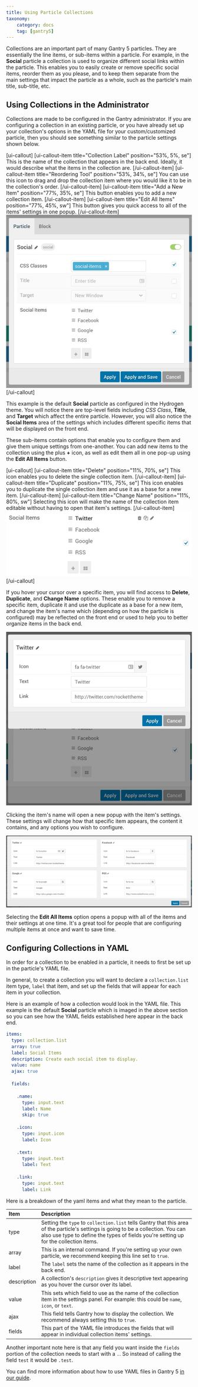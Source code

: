 ```yaml
---
title: Using Particle Collections
taxonomy:
    category: docs
    tag: [gantry5]
---
```


Collections are an important part of many Gantry 5 particles. They are essentially the line items, or sub-items within a particle. For example, in the **Social** particle a collection is used to organize different social links within the particle. This enables you to easily create or remove specific social items, reorder them as you please, and to keep them separate from the main settings that impact the particle as a whole, such as the particle's main title, sub-title, etc.

## Using Collections in the Administrator

Collections are made to be configured in the Gantry administrator. If you are configuring a collection in an existing particle, or you have already set up your collection's options in the YAML file for your custom/customized particle, then you should see something similar to the particle settings shown below.

[ui-callout]
[ui-callout-item title="Collection Label" position="53%, 5%, se"]
This is the name of the collection that appears in the back end. Ideally, it would describe what the items in the collection are.
[/ui-callout-item]
[ui-callout-item title="Reordering Tool" position="53%, 34%, se"]
You can use this icon to drag and drop the collection item where you would like it to be in the collection's order.
[/ui-callout-item]
[ui-callout-item title="Add a New Item" position="77%, 35%, se"]
This button enables you to add a new collection item.
[/ui-callout-item]
[ui-callout-item title="Edit All Items" position="77%, 45%, sw"]
This button gives you quick access to all of the items' settings in one popup.
[/ui-callout-item]
![](collection_1.jpg?classes=shadow,border)
[/ui-callout]

This example is the default **Social** particle as configured in the Hydrogen theme. You will notice there are top-level fields including *CSS Class*, **Title**, and **Target** which affect the entire particle. However, you will also notice the **Social Items** area of the settings which includes different specific items that will be displayed on the front end.

These sub-items contain options that enable you to configure them and give them unique settings from one-another. You can add new items to the collection using the plus **+** icon, as well as edit them all in one pop-up using the **Edit All Items** button. 

[ui-callout]
[ui-callout-item title="Delete" position="11%, 70%, se"]
This icon enables you to delete the single collection item.
[/ui-callout-item]
[ui-callout-item title="Duplicate" position="11%, 75%, se"]
This icon enables you to duplicate the single collection item and use it as a base for a new item.
[/ui-callout-item]
[ui-callout-item title="Change Name" position="11%, 80%, sw"]
Selecting this icon will make the name of the collection item editable without having to open that item's settings.
[/ui-callout-item]
![](collection_3.jpg?classes=shadow,border)
[/ui-callout]

If you hover your cursor over a specific item, you will find access to **Delete**, **Duplicate**, and **Change Name** options. These enable you to remove a specific item, duplicate it and use the duplicate as a base for a new item, and change the item's name which (depending on how the particle is configured) may be reflected on the front end or used to help you to better organize items in the back end.

![](collection_2.jpg?classes=shadow,border)

Clicking the item's name will open a new popup with the item's settings. These settings will change how that specific item appears, the content it contains, and any options you wish to configure.

![](collection_5.jpg?classes=shadow,border)

Selecting the **Edit All Items** option opens a popup with all of the items and their settings at one time. It's a great tool for people that are configuring multiple items at once and want to save time.

## Configuring Collections in YAML

In order for a collection to be enabled in a particle, it needs to first be set up in the particle's YAML file.

In general, to create a collection you will want to declare a `collection.list` item type, `label` that item, and set up the fields that will appear for each item in your collection.

Here is an example of how a collection would look in the YAML file. This example is the default **Social** particle which is imaged in the above section so you can see how the YAML fields established here appear in the back end.

```yaml
items:
  type: collection.list
  array: true
  label: Social Items
  description: Create each social item to display.
  value: name
  ajax: true

  fields:

    .name:
      type: input.text
      label: Name
      skip: true

    .icon:
      type: input.icon
      label: Icon

    .text:
      type: input.text
      label: Text

    .link:
      type: input.text
      label: Link
```

Here is a breakdown of the yaml items and what they mean to the particle.

| Item        | Description                                                                                                                                                                                                                 |
| :-----      | :-----                                                                                                                                                                                                                      |
| type        | Setting the `type` to `collection.list` tells Gantry that this area of the particle's settings is going to be a collection. You can also use type to define the types of fields you're setting up for the collection items. |
| array       | This is an internal command. If you're setting up your own particle, we recommend keeping this line set to `true`.                                                                                                          |
| label       | The `label` sets the name of the collection as it appears in the back end.                                                                                                                                                  |
| description | A collection's `description` gives it descriptive text appearing as you hover the cursor over its label.                                                                                                                    |
| value       | This sets which field to use as the name of the collection item in the settings panel. For example: this could be `name`, `icon`, or `text`.                                                                                |
| ajax        | This field tells Gantry how to display the collection. We recommend always setting this to `true`.                                                                                                                          |
| fields      | This part of the YAML file introduces the fields that will appear in individual collection items' settings.                                                                                                                 |

Another important note here is that any field you want inside the `fields` portion of the collection needs to start with a `.`. So instead of calling the field `test` it would be `.test`.

You can find more information about how to use YAML files in Gantry 5 [in our guide](../../advanced/particle-yaml-field-types).
